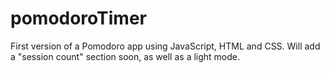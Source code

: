 # pomodoroTimer
First version of a Pomodoro app using JavaScript, HTML and CSS.
Will add a "session count" section soon, as well as a light mode.
